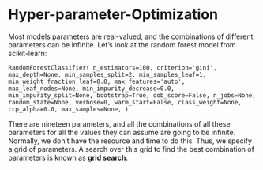 # Hyper-parameter-Optimization
Most models parameters are real-valued, and the
combinations of different parameters can be infinite.
Let’s look at the random forest model from scikit-learn:<br>

`RandomForestClassifier(
 n_estimators=100,
 criterion='gini',
 max_depth=None,
 min_samples_split=2,
 min_samples_leaf=1,
 min_weight_fraction_leaf=0.0,
 max_features='auto',
 max_leaf_nodes=None,
 min_impurity_decrease=0.0,
 min_impurity_split=None,
 bootstrap=True,
 oob_score=False,
 n_jobs=None,
 random_state=None,
 verbose=0,
 warm_start=False,
 class_weight=None,
 ccp_alpha=0.0,
 max_samples=None,
)`<br>

There are nineteen parameters, and all the combinations of all these parameters for
all the values they can assume are going to be infinite. Normally, we don’t have the
resource and time to do this. Thus, we specify a grid of parameters. A search over
this grid to find the best combination of parameters is known as **grid search**. 
